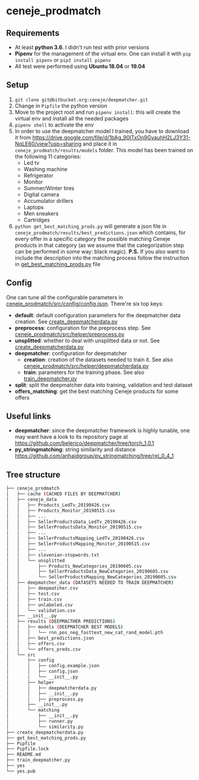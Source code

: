 # ceneje_prodmatch

## Requirements

* At least **python 3.6**. I didn't run test with prior versions
* **Pipenv** for the management of the virtual env. One can install it with `pip install pipenv` or `pip3 install pipenv`
* All test were performed using **Ubuntu 18.04** or **19.04**

## Setup

1. `git clone git@bitbucket.org:ceneje/deepmatcher.git`
2. Change in `Pipfile` the python version
3. Move to the project root and run `pipenv install`: this will create the virtual env and install all the needed packages
4. `pipenv shell` to activate the env
5. In order to use the deepmatcher model I trained, you have to download it from https://drive.google.com/file/d/1bAg_90ITxOn9GvauhH2LJ3Y31-NqLE60/view?usp=sharing and place it in `ceneje_prodmatch/results/models` folder.  This model has been trained on the following 11 categories: 
    * Led tv
    * Washing machine
    * Refrigerator
    * Monitor
    * Summer/Winter tires
    * Digital camera
    * Accumulator drillers
    * Laptops
    * Men sneakers
    * Cartridges
6. `python get_best_matching_prods.py` will generate a json file in `ceneje_prodmatch/results/best_predictions.json` which contains, for every offer in a specific category the possible matching Ceneje products in that category (as we assume that the categorization step can be performed in some way: black magic). **P.S.** If you also want to include the description into the matching process follow the instruction in [get_best_matching_prods.py](get_best_matching_prods.py) file

## Config

One can tune all the configurable parameters in [ceneje_prodmatch/src/config/config.json](ceneje_prodmatch/src/config/config.json). There're six top keys:

* **default**: default configuration parameters for the deepmatcher data creation. See [create_deepmatcherdata.py](create_deepmatcherdata.py)
* **preprocess**: configuration for the preprocess step. See [ceneje_prodmatch/src/helper/preprocess.py](ceneje_prodmatch/src/helper/preprocess.py)
* **unsplitted**: whether to deal with unsplitted data or not. See [create_deepmatcherdata.py](create_deepmatcherdata.py)
* **deepmatcher**: configuration for deepmatcher
    * **creation**: creation of the datasets needed to train it. See also [ceneje_prodmatch/src/helper/deepmatcherdata.py](ceneje_prodmatch/src/helper/deepmatcherdata.py)
    * **train**: parameters for the training phase. See also [train_deepmatcher.py](train_deepmatcher.py)
* **split**: split the deepmatcher data into training, validation and test dataset
* **offers_matching**: get the best matching Ceneje products for some offers

## Useful links

* **deepmatcher**: since the deepmatcher framework is highly tunable, one may want have a look to its repository page at https://github.com/belerico/deepmatcher/tree/torch_1.0.1
* **py_stringmatching**: string similarity and distance https://github.com/anhaidgroup/py_stringmatching/tree/rel_0_4_1

## Tree structure

```bash 
├── ceneje_prodmatch
│   ├── cache (CACHED FILES BY DEEPMATCHER)
│   ├── ceneje_data
│   │   ├── Products_LedTv_20190426.csv
│   │   ├── Products_Monitor_20190515.csv
│   │   ├── ...
│   │   ├── SellerProductsData_LedTv_20190426.csv
│   │   ├── SellerProductsData_Monitor_20190515.csv
│   │   ├── ...
│   │   ├── SellerProductsMapping_LedTv_20190426.csv
│   │   ├── SellerProductsMapping_Monitor_20190515.csv
│   │   ├── ...
│   │   ├── slovenian-stopwords.txt
│   │   └── unsplitted
│   │       ├── Products_NewCategories_20190605.csv
│   │       ├── SellerProductsData_NewCategories_20190605.csv
│   │       └── SellerProductsMapping_NewCategories_20190605.csv
│   ├── deepmatcher_data (DATASETS NEEDED TO TRAIN DEEPMATCHER)
│   │   ├── deepmatcher.csv
│   │   ├── test.csv
│   │   ├── train.csv
│   │   ├── unlabeled.csv
│   │   └── validation.csv
│   ├── __init__.py
│   ├── results (DEEPMACTHER PREDICTIONS)
│   │   ├── models (DEEPMATCHER BEST MODELS)
│   │   │   └── rnn_pos_neg_fasttext_new_cat_rand_model.pth
│   │   ├── best_predictions.json
│   │   ├── offers.csv
│   │   └── offers_preds.csv
│   └── src
│       ├── config
│       │   ├── config.example.json
│       │   ├── config.json
│       │   └── __init__.py
│       ├── helper
│       │   ├── deepmatcherdata.py
│       │   ├── __init__.py
│       │   ├── preprocess.py
│       ├── __init__.py
│       └── matching
│           ├── __init__.py
│           ├── runner.py
│           └── similarity.py
├── create_deepmatcherdata.py
├── get_best_matching_prods.py
├── Pipfile
├── Pipfile.lock
├── README.md
├── train_deepmatcher.py
├── yes
└── yes.pub
```